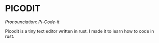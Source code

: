 # PICODIT

_Pronounciation: Pi-Code-it_

Picodit is a tiny text editor written in rust. I made it to learn how to code in rust.
